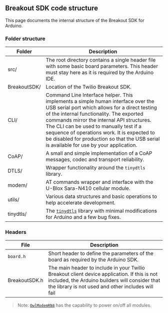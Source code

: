 ## Breakout SDK code structure

This page documents the internal structure of the Breakout SDK for Arduino.

  ### Folder structure
| Folder | Description |
|--|--|
| src/ | The root directory contains a single header file with some basic board parameters. This header must stay here as it is required by the Arduino IDE. |
| BreakoutSDK/ |  Location of the Twilio Breakout SDK. |
| CLI/ | Command Line Interface helper. This implements a simple human interface over the USB serial port which allows for a direct testing of the internal functionality. The exported commands mirror the internal API structures. The CLI can be used to manually test if a sequence of operations work. It is expected to be disabled for production so that the USB serial is available for use by your application. |
| CoAP/ | A small and simple implementation of a CoAP messages, codec and transport reliability. |
| DTLS/ | Wrapper functionality around the `tinydtls` library. |
| modem/ | AT commands wrapper and interface with the U-Blox Sara-N410 cellular module. |
| utils/ | Various data structures and basic operations to help accelerate development. |
| tinydtls/ | The [`tinydtls`](https://projects.eclipse.org/projects/iot.tinydtls) library with minimal modifications for Arduino and a few bug fixes. | 

### Headers
| File | Description |
|--|--|
| `board.h` | Short header to define the parameters of the board as required by the Arduino SDK. |
| BreakoutSDK.h | The main header to include in your Twilio Breakout client device application. If this is not included, the Arduino builders will consider that the library is not used and other includes will fail |

> Note: [`OwlModemRN4`](BreakoutSDK/modem/OwlModemRN4.h) has the capability to power on/off all modules.
